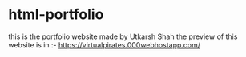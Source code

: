 # html-portfolio
this is the portfolio website made by Utkarsh Shah
the preview of this website is in :-
https://virtualpirates.000webhostapp.com/
